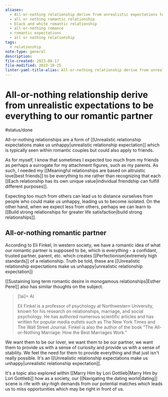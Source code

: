 ```yaml
---
aliases:
  - All-or-nothing relationship derive from unrealistic expectations to be everything to our romantic partner.
  - all or nothing romantic relationship
  - black and white romantic relationship
  - all-or-nothing romance
  - romantic expectations
  - all or nothing relationship
tags:
  - relationship
note-type: general
description: 
file-created: 2023-08-17
file-modified: 2023-10-25
linter-yaml-title-alias: All-or-nothing relationship derive from unrealistic expectations to be everything to our romantic partner.
---
```


# All-or-nothing relationship derive from unrealistic expectations to be everything to our romantic partner

#status/done 

All-or-nothing relationships are a form of [[Unrealistic relationship expectations make us unhappy|unrealistic relationship expectation]] which is typically seen within romantic couples but could also apply to friends.

As for myself, I know that sometimes I expected too much from my friends as perhaps a surrogate for my attachment figures, such as my parents. As such, I needed my [[Meaningful relationships are based on altruistic love|best friends]] to be everything to me rather than recognizing that each [[Each relationship has its own unique value|individual friendship can fulfill different purposes]].

Expecting too much from others can lead us to distance ourselves from people who could make us unhappy, leading us to become isolated. On the other hand, when we expect less from others, perhaps we can learn to [[Build strong relationships for greater life satisfaction|build strong relationships]].

## All-or-nothing romantic partner

According to Eli Finkel, in western society, we have a romantic idea of what our romantic partner is supposed to be, which is everything - a confidant, trusted partner, parent, etc. which creates [[Perfectionism|extremely high standards]] of a relationship. Truth be told, these are [[Unrealistic relationship expectations make us unhappy|unrealistic relationship expectation]]

[[Sustaining long term romantic desire in monogamous relationships|Esther Perel]] also has similar thoughts on the subject.

> [!ai]+ AI
>
> Eli Finkel is a professor of psychology at Northwestern University, known for his research on relationships, marriage, and social psychology. He has authored numerous scientific articles and has written for popular media outlets such as The New York Times and The Wall Street Journal. Finkel is also the author of the book "The All-or-Nothing Marriage: How the Best Marriages Work."

We want them to be our lover, we want them to be our partner, we want them to provide us with a sense of curiosity and provide us with a sense of stability. We feel the need for them to provide everything and that just isn't really possible. It's an [[Unrealistic relationship expectations make us unhappy|unrealistic relationship expectation]].

It's a topic also explored within [[Marry Him by Lori Gottlieb|Marry Him by Lori Gottlieb]] how as a society, our [[Navigating the dating world|dating]] scene is rife with sky-high demands from our potential matches which leads us to miss opportunities which may be right in front of us.
